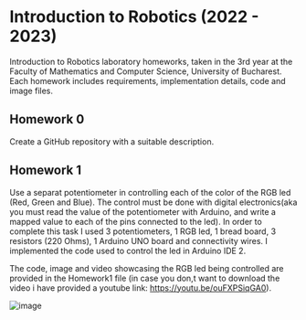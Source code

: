 # Introduction to Robotics (2022 - 2023)

Introduction to Robotics laboratory homeworks, taken in the 3rd year at the Faculty of Mathematics and Computer Science, University of Bucharest. 
Each homework includes requirements, implementation details, code and image files.

## Homework 0

Create a GitHub repository with a suitable description.

## Homework 1

Use a separat potentiometer in controlling each of the color of the RGB led (Red, Green and Blue). The control must be done with digital electronics(aka you must read the value of the potentiometer with Arduino, and write a mapped value to each of the pins connected to the led). In order to complete this task I used 3 potentiometers, 1 RGB led, 1 bread board, 3 resistors (220 Ohms), 1 Arduino UNO board and connectivity wires. I implemented the code used to control the led in Arduino IDE 2.

The code, image and video showcasing the RGB led being controlled are provided in the Homework1 file (in case you don,t want to download the video i have provided a youtube link: https://youtu.be/ouFXPSiqGA0).

![image](https://user-images.githubusercontent.com/73032808/198399772-9b0410f8-1966-418c-9673-1a74f16d3940.jpg)

